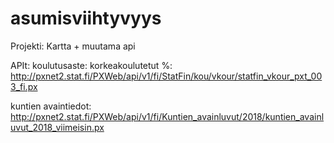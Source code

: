 # asumisviihtyvyys

Projekti: Kartta + muutama api


APIt:
koulutusaste: korkeakoulutetut %:  http://pxnet2.stat.fi/PXWeb/api/v1/fi/StatFin/kou/vkour/statfin_vkour_pxt_003_fi.px 

kuntien avaintiedot: 
http://pxnet2.stat.fi/PXWeb/api/v1/fi/Kuntien_avainluvut/2018/kuntien_avainluvut_2018_viimeisin.px 




